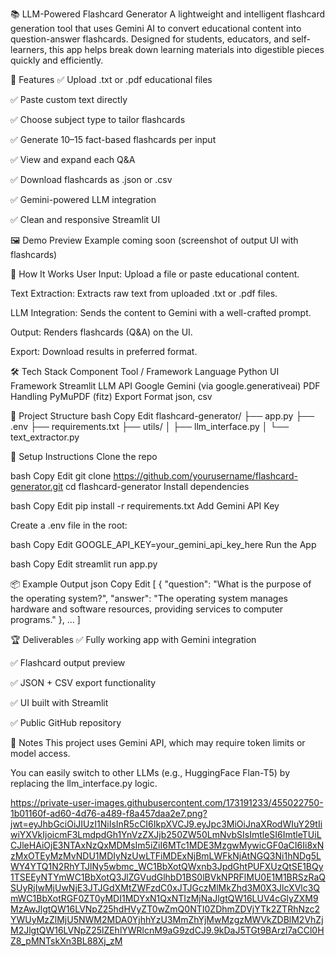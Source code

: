 📚 LLM-Powered Flashcard Generator
A lightweight and intelligent flashcard generation tool that uses Gemini AI to convert educational content into question-answer flashcards. Designed for students, educators, and self-learners, this app helps break down learning materials into digestible pieces quickly and efficiently.

🚀 Features
✅ Upload .txt or .pdf educational files

✅ Paste custom text directly

✅ Choose subject type to tailor flashcards

✅ Generate 10–15 fact-based flashcards per input

✅ View and expand each Q&A

✅ Download flashcards as .json or .csv

✅ Gemini-powered LLM integration

✅ Clean and responsive Streamlit UI

🖼️ Demo Preview
Example coming soon (screenshot of output UI with flashcards)

🧠 How It Works
User Input: Upload a file or paste educational content.

Text Extraction: Extracts raw text from uploaded .txt or .pdf files.

LLM Integration: Sends the content to Gemini with a well-crafted prompt.

Output: Renders flashcards (Q&A) on the UI.

Export: Download results in preferred format.

🛠️ Tech Stack
Component	Tool / Framework
Language	Python
UI Framework	Streamlit
LLM API	Google Gemini (via google.generativeai)
PDF Handling	PyMuPDF (fitz)
Export Format	json, csv

📂 Project Structure
bash
Copy
Edit
flashcard-generator/
├── app.py
├── .env
├── requirements.txt
├── utils/
│   ├── llm_interface.py
│   └── text_extractor.py

🧪 Setup Instructions
Clone the repo

bash
Copy
Edit
git clone https://github.com/yourusername/flashcard-generator.git
cd flashcard-generator
Install dependencies

bash
Copy
Edit
pip install -r requirements.txt
Add Gemini API Key

Create a .env file in the root:

bash
Copy
Edit
GOOGLE_API_KEY=your_gemini_api_key_here
Run the App

bash
Copy
Edit
streamlit run app.py

📦 Example Output
json
Copy
Edit
[
  {
    "question": "What is the purpose of the operating system?",
    "answer": "The operating system manages hardware and software resources, providing services to computer programs."
  },
  ...
]

🏆 Deliverables
✅ Fully working app with Gemini integration

✅ Flashcard output preview

✅ JSON + CSV export functionality

✅ UI built with Streamlit

✅ Public GitHub repository

📌 Notes
This project uses Gemini API, which may require token limits or model access.

You can easily switch to other LLMs (e.g., HuggingFace Flan-T5) by replacing the llm_interface.py logic.

https://private-user-images.githubusercontent.com/173191233/455022750-1b01160f-ad60-4d76-a489-f8a457daa2e7.png?jwt=eyJhbGciOiJIUzI1NiIsInR5cCI6IkpXVCJ9.eyJpc3MiOiJnaXRodWIuY29tIiwiYXVkIjoicmF3LmdpdGh1YnVzZXJjb250ZW50LmNvbSIsImtleSI6ImtleTUiLCJleHAiOjE3NTAxNzQxMDMsIm5iZiI6MTc1MDE3MzgwMywicGF0aCI6Ii8xNzMxOTEyMzMvNDU1MDIyNzUwLTFiMDExNjBmLWFkNjAtNGQ3Ni1hNDg5LWY4YTQ1N2RhYTJlNy5wbmc_WC1BbXotQWxnb3JpdGhtPUFXUzQtSE1BQy1TSEEyNTYmWC1BbXotQ3JlZGVudGlhbD1BS0lBVkNPRFlMU0E1M1BRSzRaQSUyRjIwMjUwNjE3JTJGdXMtZWFzdC0xJTJGczMlMkZhd3M0X3JlcXVlc3QmWC1BbXotRGF0ZT0yMDI1MDYxN1QxNTIzMjNaJlgtQW16LUV4cGlyZXM9MzAwJlgtQW16LVNpZ25hdHVyZT0wZmQ0NTI0ZDhmZDVjYTk2ZTRhNzc2YWUyMzZlMjU5NWM2MDA0YjhhYzU3MmZhYjMwMzgzMWVkZDBlM2VhZjM2JlgtQW16LVNpZ25lZEhlYWRlcnM9aG9zdCJ9.9kDaJ5TGt9BArzl7aCCl0HZ8_pMNTskXn3BL88Xj_zM
